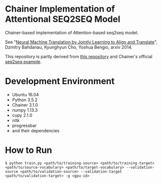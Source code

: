 # Chainer Implementation of Attentional SEQ2SEQ Model

Chainer-based implementation of Attention-based seq2seq model.

See "[Neural Machine Translation by Jointly Learning to Align and Translate](https://arxiv.org/abs/1409.0473)", Dzmitry Bahdanau, Kyunghyun Cho, Yoshua Bengio, arxiv 2014.

This repository is partly derived from [this repository](https://github.com/nakario/segnmt) and Chainer's official [seq2seq example](https://github.com/chainer/chainer/tree/master/examples/seq2seq).

# Development Environment

* Ubuntu 16.04
* Python 3.5.2
* Chainer 3.1.0
* numpy 1.13.3
* cupy 2.1.0
* nltk
* progressbar
* and their dependencies

# How to Run

```
$ python train.py <path/to/training-source> <path/to/training-target> <path/to/source-vocabulary> <path/to/target-vocabulary> --validation-source <path/to/validation-source> --validation-target <path/to/validation-target> -g <gpu-id>
```
